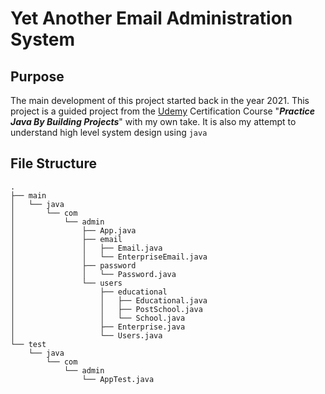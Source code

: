 # Yet Another Email Administration System

## Purpose
The main development of this project started back in the year 2021. This project is a guided
project from the [Udemy](https://www.udemy.com/course/practice-java-by-building-projects/) 
Certification Course "_**Practice Java By Building Projects**_" with my own take. It is also
my attempt to understand high level system design using `java`

## File Structure
``` 
.
├── main
│   └── java
│       └── com
│           └── admin
│               ├── App.java
│               ├── email
│               │   ├── Email.java
│               │   └── EnterpriseEmail.java
│               ├── password
│               │   └── Password.java
│               └── users
│                   ├── educational
│                   │   ├── Educational.java
│                   │   ├── PostSchool.java
│                   │   └── School.java
│                   ├── Enterprise.java
│                   └── Users.java
└── test
    └── java
        └── com
            └── admin
                └── AppTest.java
```

